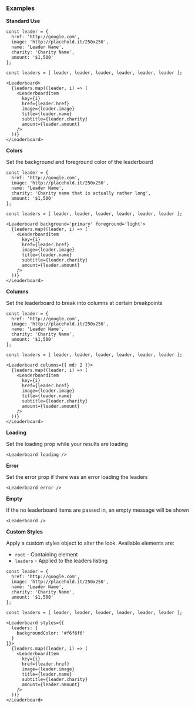 ### Examples

**Standard Use**

```
const leader = {
  href: 'http://google.com',
  image: 'http://placehold.it/250x250',
  name: 'Leader Name',
  charity: 'Charity Name',
  amount: '$1,500'
};

const leaders = [ leader, leader, leader, leader, leader, leader ];

<Leaderboard>
  {leaders.map((leader, i) => (
    <LeaderboardItem
      key={i}
      href={leader.href}
      image={leader.image}
      title={leader.name}
      subtitle={leader.charity}
      amount={leader.amount}
    />
  ))}
</Leaderboard>
```

**Colors**

Set the background and foreground color of the leaderboard

```
const leader = {
  href: 'http://google.com',
  image: 'http://placehold.it/250x250',
  name: 'Leader Name',
  charity: 'Charity name that is actually rather long',
  amount: '$1,500'
};

const leaders = [ leader, leader, leader, leader, leader, leader ];

<Leaderboard background='primary' foreground='light'>
  {leaders.map((leader, i) => (
    <LeaderboardItem
      key={i}
      href={leader.href}
      image={leader.image}
      title={leader.name}
      subtitle={leader.charity}
      amount={leader.amount}
    />
  ))}
</Leaderboard>
```

**Columns**

Set the leaderboard to break into columns at certain breakpoints

```
const leader = {
  href: 'http://google.com',
  image: 'http://placehold.it/250x250',
  name: 'Leader Name',
  charity: 'Charity Name',
  amount: '$1,500'
};

const leaders = [ leader, leader, leader, leader, leader, leader ];

<Leaderboard columns={{ md: 2 }}>
  {leaders.map((leader, i) => (
    <LeaderboardItem
      key={i}
      href={leader.href}
      image={leader.image}
      title={leader.name}
      subtitle={leader.charity}
      amount={leader.amount}
    />
  ))}
</Leaderboard>
```

**Loading**

Set the loading prop while your results are loading

```
<Leaderboard loading />
```

**Error**

Set the error prop if there was an error loading the leaders

```
<Leaderboard error />
```

**Empty**

If the no leaderboard items are passed in, an empty message will be shown

```
<Leaderboard />
```

**Custom Styles**

Apply a custom styles object to alter the look. Available elements are:

- `root` - Containing element
- `leaders` - Applied to the leaders listing

```
const leader = {
  href: 'http://google.com',
  image: 'http://placehold.it/250x250',
  name: 'Leader Name',
  charity: 'Charity Name',
  amount: '$1,500'
};

const leaders = [ leader, leader, leader, leader, leader, leader ];

<Leaderboard styles={{
  leaders: {
    backgroundColor: '#f6f6f6'
  }
}}>
  {leaders.map((leader, i) => (
    <LeaderboardItem
      key={i}
      href={leader.href}
      image={leader.image}
      title={leader.name}
      subtitle={leader.charity}
      amount={leader.amount}
    />
  ))}
</Leaderboard>
```
